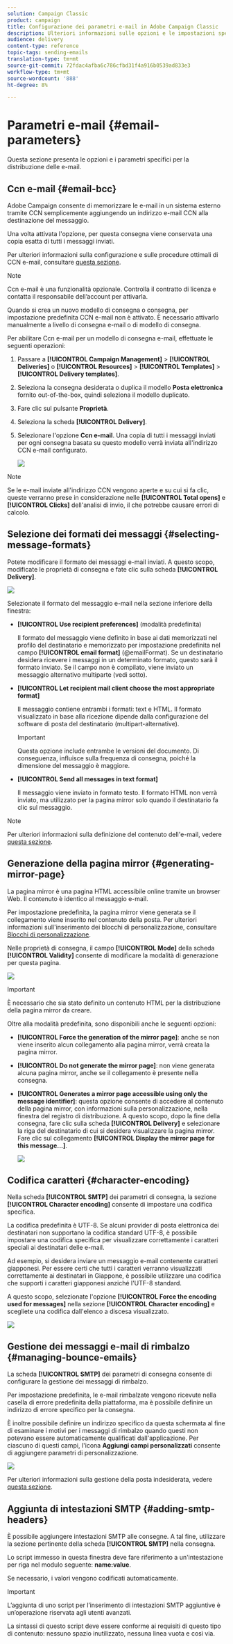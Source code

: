 ```yaml
---
solution: Campaign Classic
product: campaign
title: Configurazione dei parametri e-mail in Adobe Campaign Classic
description: Ulteriori informazioni sulle opzioni e le impostazioni specifiche per la distribuzione delle e-mail.
audience: delivery
content-type: reference
topic-tags: sending-emails
translation-type: tm+mt
source-git-commit: 72fdac4afba6c786cfbd31f4a916b0539ad833e3
workflow-type: tm+mt
source-wordcount: '888'
ht-degree: 8%

---
```



# Parametri e-mail {#email-parameters}

Questa sezione presenta le opzioni e i parametri specifici per la distribuzione delle e-mail.

## Ccn e-mail {#email-bcc}

 Adobe Campaign consente di memorizzare le e-mail in un sistema esterno tramite CCN semplicemente aggiungendo un indirizzo e-mail CCN alla destinazione del messaggio.

Una volta attivata l&#39;opzione, per questa consegna viene conservata una copia esatta di tutti i messaggi inviati.

Per ulteriori informazioni sulla configurazione e sulle procedure ottimali di CCN e-mail, consultare [questa sezione](../../installation/using/email-archiving.md).

>[!NOTE]
>
>Ccn e-mail è una funzionalità opzionale. Controlla il contratto di licenza e contatta il responsabile dell’account per attivarla.

Quando si crea un nuovo modello di consegna o consegna, per impostazione predefinita CCN e-mail non è attivato. È necessario attivarlo manualmente a livello di consegna e-mail o di modello di consegna.

<!--
>[!IMPORTANT]
>
>If you have upgraded to the [Enhanced MTA](../../delivery/using/sending-with-enhanced-mta.md), you can request to use Email BCC with Enhanced MTA for improved efficiency and less latency. In that case, all sent emails are automatically sent to the BCC address. You cannot enable it at the delivery or delivery template level, thus the steps below do not apply. For more on this, see [this section](../../installation/using/email-archiving.md).-->

Per abilitare Ccn e-mail per un modello di consegna e-mail, effettuate le seguenti operazioni:

1. Passare a **[!UICONTROL Campaign Management]** > **[!UICONTROL Deliveries]** o **[!UICONTROL Resources]** > **[!UICONTROL Templates]** > **[!UICONTROL Delivery templates]**.
1. Seleziona la consegna desiderata o duplica il modello **Posta elettronica** fornito out-of-the-box, quindi seleziona il modello duplicato.
1. Fare clic sul pulsante **Proprietà**.
1. Seleziona la scheda **[!UICONTROL Delivery]**.
1. Selezionare l&#39;opzione **Ccn e-mail**. Una copia di tutti i messaggi inviati per ogni consegna basata su questo modello verrà inviata all&#39;indirizzo CCN e-mail configurato.

   ![](assets/s_ncs_user_wizard_archiving.png)

>[!NOTE]
>
>Se le e-mail inviate all&#39;indirizzo CCN vengono aperte e su cui si fa clic, queste verranno prese in considerazione nelle **[!UICONTROL Total opens]** e **[!UICONTROL Clicks]** dell&#39;analisi di invio, il che potrebbe causare errori di calcolo.

## Selezione dei formati dei messaggi {#selecting-message-formats}

Potete modificare il formato dei messaggi e-mail inviati. A questo scopo, modificate le proprietà di consegna e fate clic sulla scheda **[!UICONTROL Delivery]**.

![](assets/s_ncs_user_wizard_email_param.png)

Selezionate il formato del messaggio e-mail nella sezione inferiore della finestra:

* **[!UICONTROL Use recipient preferences]** (modalità predefinita)

   Il formato del messaggio viene definito in base ai dati memorizzati nel profilo del destinatario e memorizzato per impostazione predefinita nel campo **[!UICONTROL email format]** (@emailFormat). Se un destinatario desidera ricevere i messaggi in un determinato formato, questo sarà il formato inviato. Se il campo non è compilato, viene inviato un messaggio alternativo multiparte (vedi sotto).

* **[!UICONTROL Let recipient mail client choose the most appropriate format]**

   Il messaggio contiene entrambi i formati: text e HTML. Il formato visualizzato in base alla ricezione dipende dalla configurazione del software di posta del destinatario (multipart-alternative).

   >[!IMPORTANT]
   >
   >Questa opzione include entrambe le versioni del documento. Di conseguenza, influisce sulla frequenza di consegna, poiché la dimensione del messaggio è maggiore.

* **[!UICONTROL Send all messages in text format]**

   Il messaggio viene inviato in formato testo. Il formato HTML non verrà inviato, ma utilizzato per la pagina mirror solo quando il destinatario fa clic sul messaggio.

>[!NOTE]
>
>Per ulteriori informazioni sulla definizione del contenuto dell&#39;e-mail, vedere [questa sezione](../../delivery/using/defining-the-email-content.md).

## Generazione della pagina mirror {#generating-mirror-page}

La pagina mirror è una pagina HTML accessibile online tramite un browser Web. Il contenuto è identico al messaggio e-mail.

Per impostazione predefinita, la pagina mirror viene generata se il collegamento viene inserito nel contenuto della posta. Per ulteriori informazioni sull&#39;inserimento dei blocchi di personalizzazione, consultare [Blocchi di personalizzazione](../../delivery/using/personalization-blocks.md).

Nelle proprietà di consegna, il campo **[!UICONTROL Mode]** della scheda **[!UICONTROL Validity]** consente di modificare la modalità di generazione per questa pagina.

![](assets/s_ncs_user_wizard_miror_page_mode.png)

>[!IMPORTANT]
>
>È necessario che sia stato definito un contenuto HTML per la distribuzione della pagina mirror da creare.

Oltre alla modalità predefinita, sono disponibili anche le seguenti opzioni:

* **[!UICONTROL Force the generation of the mirror page]**: anche se non viene inserito alcun collegamento alla pagina mirror, verrà creata la pagina mirror.
* **[!UICONTROL Do not generate the mirror page]**: non viene generata alcuna pagina mirror, anche se il collegamento è presente nella consegna.
* **[!UICONTROL Generates a mirror page accessible using only the message identifier]**: questa opzione consente di accedere al contenuto della pagina mirror, con informazioni sulla personalizzazione, nella finestra del registro di distribuzione. A questo scopo, dopo la fine della consegna, fare clic sulla scheda **[!UICONTROL Delivery]** e selezionare la riga del destinatario di cui si desidera visualizzare la pagina mirror. Fare clic sul collegamento **[!UICONTROL Display the mirror page for this message...]**.

   ![](assets/s_ncs_user_wizard_miror_page_link.png)

## Codifica caratteri {#character-encoding}

Nella scheda **[!UICONTROL SMTP]** dei parametri di consegna, la sezione **[!UICONTROL Character encoding]** consente di impostare una codifica specifica.

La codifica predefinita è UTF-8. Se alcuni provider di posta elettronica dei destinatari non supportano la codifica standard UTF-8, è possibile impostare una codifica specifica per visualizzare correttamente i caratteri speciali ai destinatari delle e-mail.

Ad esempio, si desidera inviare un messaggio e-mail contenente caratteri giapponesi. Per essere certi che tutti i caratteri verranno visualizzati correttamente ai destinatari in Giappone, è possibile utilizzare una codifica che supporti i caratteri giapponesi anziché l&#39;UTF-8 standard.

A questo scopo, selezionate l&#39;opzione **[!UICONTROL Force the encoding used for messages]** nella sezione **[!UICONTROL Character encoding]** e scegliete una codifica dall&#39;elenco a discesa visualizzato.

![](assets/s_ncs_user_email_del_properties_smtp_tab_encoding.png)

## Gestione dei messaggi e-mail di rimbalzo {#managing-bounce-emails}

La scheda **[!UICONTROL SMTP]** dei parametri di consegna consente di configurare la gestione dei messaggi di rimbalzo.

Per impostazione predefinita, le e-mail rimbalzate vengono ricevute nella casella di errore predefinita della piattaforma, ma è possibile definire un indirizzo di errore specifico per la consegna.

È inoltre possibile definire un indirizzo specifico da questa schermata al fine di esaminare i motivi per i messaggi di rimbalzo quando questi non potevano essere automaticamente qualificati dall&#39;applicazione. Per ciascuno di questi campi, l&#39;icona **Aggiungi campi personalizzati** consente di aggiungere parametri di personalizzazione.

![](assets/s_ncs_user_email_del_properties_smtp_tab.png)

Per ulteriori informazioni sulla gestione della posta indesiderata, vedere [questa sezione](../../delivery/using/understanding-delivery-failures.md#bounce-mail-management).

## Aggiunta di intestazioni SMTP {#adding-smtp-headers}

È possibile aggiungere intestazioni SMTP alle consegne. A tal fine, utilizzare la sezione pertinente della scheda **[!UICONTROL SMTP]** nella consegna.

Lo script immesso in questa finestra deve fare riferimento a un&#39;intestazione per riga nel modulo seguente: **name:value**.

Se necessario, i valori vengono codificati automaticamente.

>[!IMPORTANT]
>
>L’aggiunta di uno script per l’inserimento di intestazioni SMTP aggiuntive è un’operazione riservata agli utenti avanzati.
>
>La sintassi di questo script deve essere conforme ai requisiti di questo tipo di contenuto: nessuno spazio inutilizzato, nessuna linea vuota e così via.
